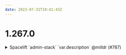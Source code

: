 ```yaml
---
date: 2023-07-31T19:41:43Z
---
```


# 1.267.0

<details>
  <summary>Spacelift `admin-stack` `var.description` @milldr (#787)</summary>

### what
- added missing description option

### why
- Variable is defined, but never passed to the modules

### references
n/a


</details>